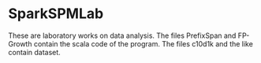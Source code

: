 # SparkSPMLab
These are laboratory works on data analysis. 
The files PrefixSpan and FP-Growth contain the scala code of the program.
The files c10d1k and the like contain dataset.
